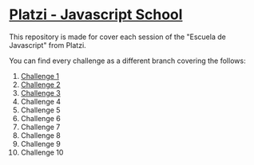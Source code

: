 # [Platzi - Javascript School](https://platzi.com/clases/escuela-de-javascript/)

This repository is made for cover each session of the "Escuela de Javascript" from Platzi.

You can find every challenge as a different branch covering the follows: 

1. [Challenge 1](https://github.com/JesusGarciaValadez/platzi-escuela-de-javascript/tree/feature/session-1)
2. [Challenge 2](https://github.com/JesusGarciaValadez/platzi-escuela-de-javascript/tree/feature/session-2)
3. [Challenge 3](https://github.com/JesusGarciaValadez/platzi-escuela-de-javascript/tree/feature/session-3)
4. Challenge 4
5. Challenge 5
6. Challenge 6
7. Challenge 7
8. Challenge 8
9. Challenge 9
10. Challenge 10